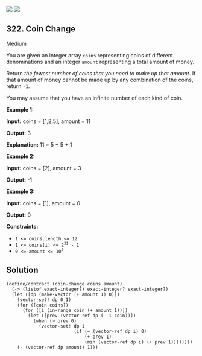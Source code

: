[![](https://img.shields.io/github/stars/javadev/LeetCode-in-All?label=Stars&style=flat-square)](https://github.com/javadev/LeetCode-in-All)
[![](https://img.shields.io/github/forks/javadev/LeetCode-in-All?label=Fork%20me%20on%20GitHub%20&style=flat-square)](https://github.com/javadev/LeetCode-in-All/fork)

## 322\. Coin Change

Medium

You are given an integer array `coins` representing coins of different denominations and an integer `amount` representing a total amount of money.

Return _the fewest number of coins that you need to make up that amount_. If that amount of money cannot be made up by any combination of the coins, return `-1`.

You may assume that you have an infinite number of each kind of coin.

**Example 1:**

**Input:** coins = [1,2,5], amount = 11

**Output:** 3

**Explanation:** 11 = 5 + 5 + 1

**Example 2:**

**Input:** coins = [2], amount = 3

**Output:** -1

**Example 3:**

**Input:** coins = [1], amount = 0

**Output:** 0

**Constraints:**

*   `1 <= coins.length <= 12`
*   <code>1 <= coins[i] <= 2<sup>31</sup> - 1</code>
*   <code>0 <= amount <= 10<sup>4</sup></code>

## Solution

```racket
(define/contract (coin-change coins amount)
  (-> (listof exact-integer?) exact-integer? exact-integer?)
  (let ([dp (make-vector (+ amount 1) 0)])
    (vector-set! dp 0 1)
    (for ([coin coins])
      (for ([i (in-range coin (+ amount 1))])
        (let ([prev (vector-ref dp (- i coin))])
          (when (> prev 0)
            (vector-set! dp i
                         (if (= (vector-ref dp i) 0)
                             (+ prev 1)
                             (min (vector-ref dp i) (+ prev 1))))))))
    (- (vector-ref dp amount) 1)))
```